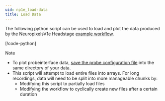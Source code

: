 ```yaml
---
uid: np1e_load-data
title: Load Data
---
```


The following python script can be used to load and plot the data produced by the NeuropixelsV1e
Headstage [example workflow](xref:np1e).

[!code-python[](../../../workflows/hardware/np1e/load-np1e.py)]

> [!NOTE]
> - To plot probeinterface data, [save the probe configuration file](xref:np1e_gui#save-probeinterface-file) 
>   into the same directory of your data.
> - This script will attempt to load entire files into arrays. For long recordings, data will need to
>   be split into more manageable chunks by:
>   - Modifying this script to partially load files
>   - Modifying the workflow to cyclically create new files after a certain duration
